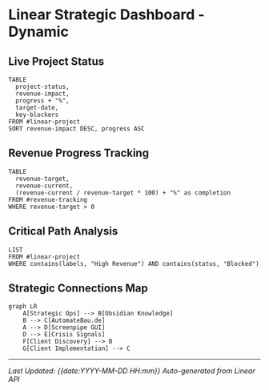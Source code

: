 # Linear Strategic Dashboard - Dynamic

## Live Project Status

```dataview
TABLE 
  project-status,
  revenue-impact,
  progress + "%",
  target-date,
  key-blockers
FROM #linear-project
SORT revenue-impact DESC, progress ASC
```

## Revenue Progress Tracking

```dataview
TABLE 
  revenue-target,
  revenue-current,
  (revenue-current / revenue-target * 100) + "%" as completion
FROM #revenue-tracking
WHERE revenue-target > 0
```

## Critical Path Analysis

```dataview
LIST
FROM #linear-project 
WHERE contains(labels, "High Revenue") AND contains(status, "Blocked")
```

## Strategic Connections Map

```mermaid
graph LR
    A[Strategic Ops] --> B[Obsidian Knowledge]
    B --> C[AutomateBau.de]
    A --> D[Screenpipe GUI]
    D --> E[Crisis Signals]
    F[Client Discovery] --> B
    G[Client Implementation] --> C
```

---
*Last Updated: {{date:YYYY-MM-DD HH:mm}}*
*Auto-generated from Linear API*